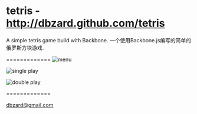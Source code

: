 tetris - http://dbzard.github.com/tetris
=============

A simple tetris game build with Backbone. 一个使用Backbone.js编写的简单的俄罗斯方块游戏.

=============
![menu](https://raw.github.com/dbzard/tetris/master/screenshots/menu.jpg)


![single play](https://raw.github.com/dbzard/tetris/master/screenshots/single.jpg)


![double play](https://raw.github.com/dbzard/tetris/master/screenshots/double.jpg)

=============

dbzard@gmail.com
